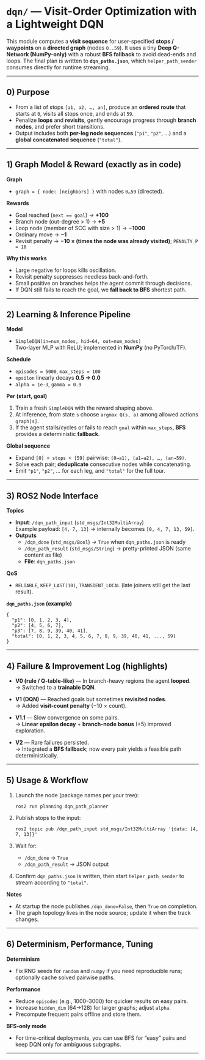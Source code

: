 # `dqn/` — Visit-Order Optimization with a Lightweight DQN

This module computes a **visit sequence** for user-specified **stops / waypoints** on a **directed graph** (nodes `0..59`). It uses a tiny **Deep Q-Network (NumPy-only)** with a robust **BFS fallback** to avoid dead-ends and loops. The final plan is written to **`dqn_paths.json`**, which `helper_path_sender` consumes directly for runtime streaming.

---

## 0) Purpose

- From a list of stops `[a1, a2, …, an]`, produce an **ordered route** that starts at `0`, visits all stops once, and ends at `59`.
- Penalize **loops** and **revisits**, gently encourage progress through **branch nodes**, and prefer short transitions.
- Output includes both **per-leg node sequences** (`"p1"`, `"p2"`, …) and a **global concatenated sequence** (`"total"`).

---

## 1) Graph Model & Reward (exactly as in code)

**Graph**
- `graph = { node: [neighbors] }` with nodes `0…59` (directed).

**Rewards**
- Goal reached (`next == goal`) → **+100**
- Branch node (out-degree > 1) → **+5**
- Loop node (member of SCC with size > 1) → **−1000**
- Ordinary move → **−1**
- Revisit penalty → **−10 × (times the node was already visited)**; `PENALTY_P = 10`

**Why this works**
- Large negative for loops kills oscillation.
- Revisit penalty suppresses needless back-and-forth.
- Small positive on branches helps the agent commit through decisions.
- If DQN still fails to reach the goal, we **fall back to BFS** shortest path.

---

## 2) Learning & Inference Pipeline

**Model**
- `SimpleDQN(in=num_nodes, hid=64, out=num_nodes)`  
  Two-layer MLP with ReLU; implemented in **NumPy** (no PyTorch/TF).

**Schedule**
- `episodes = 5000`, `max_steps = 100`
- `epsilon` linearly decays **0.5 → 0.0**
- `alpha = 1e-3`, `gamma = 0.9`

**Per (start, goal)**
1. Train a fresh `SimpleDQN` with the reward shaping above.
2. At inference, from state `s` choose `argmax Q(s, a)` among allowed actions `graph[s]`.
3. If the agent stalls/cycles or fails to reach `goal` within `max_steps`, **BFS** provides a deterministic **fallback**.

**Global sequence**
- Expand `[0] + stops + [59]` pairwise: `(0→a1), (a1→a2), …, (an→59)`.
- Solve each pair; **deduplicate** consecutive nodes while concatenating.
- Emit `"p1"`, `"p2"`, … for each leg, and `"total"` for the full tour.

---

## 3) ROS2 Node Interface

**Topics**
- **Input**: `/dqn_path_input` (`std_msgs/Int32MultiArray`)  
  Example payload: `[4, 7, 13]` → internally becomes `[0, 4, 7, 13, 59]`.
- **Outputs**  
  - `/dqn_done` (`std_msgs/Bool`) → `True` when `dqn_paths.json` is ready  
  - `/dqn_path_result` (`std_msgs/String`) → pretty-printed JSON (same content as file)  
  - **File**: `dqn_paths.json`

**QoS**
- `RELIABLE`, `KEEP_LAST(10)`, `TRANSIENT_LOCAL` (late joiners still get the last result).

**`dqn_paths.json` (example)**
    
    {
      "p1": [0, 1, 2, 3, 4],
      "p2": [4, 5, 6, 7],
      "p3": [7, 8, 9, 39, 40, 41],
      "total": [0, 1, 2, 3, 4, 5, 6, 7, 8, 9, 39, 40, 41, ..., 59]
    }

---

## 4) Failure & Improvement Log (highlights)

- **V0 (rule / Q-table-like)** — In branch-heavy regions the agent **looped**.  
  → Switched to a **trainable DQN**.

- **V1 (DQN)** — Reached goals but sometimes **revisited nodes**.  
  → Added **visit-count penalty** (−10 × count).

- **V1.1** — Slow convergence on some pairs.  
  → **Linear epsilon decay** + **branch-node bonus** (+5) improved exploration.

- **V2** — Rare failures persisted.  
  → Integrated a **BFS fallback**; now every pair yields a feasible path deterministically.

---

## 5) Usage & Workflow

1. Launch the node (package names per your tree):
   
       ros2 run planning dqn_path_planner

2. Publish stops to the input:
   
       ros2 topic pub /dqn_path_input std_msgs/Int32MultiArray '{data: [4, 7, 13]}'

3. Wait for:
   - `/dqn_done` → `True`
   - `/dqn_path_result` → JSON output

4. Confirm `dqn_paths.json` is written, then start `helper_path_sender` to stream according to `"total"`.

**Notes**
- At startup the node publishes `/dqn_done=False`, then `True` on completion.
- The graph topology lives in the node source; update it when the track changes.

---

## 6) Determinism, Performance, Tuning

**Determinism**
- Fix RNG seeds for `random` and `numpy` if you need reproducible runs; optionally cache solved pairwise paths.

**Performance**
- Reduce `episodes` (e.g., 1000–3000) for quicker results on easy pairs.
- Increase `hidden_dim` (64→128) for larger graphs; adjust `alpha`.
- Precompute frequent pairs offline and store them.

**BFS-only mode**
- For time-critical deployments, you can use BFS for “easy” pairs and keep DQN only for ambiguous subgraphs.

---
